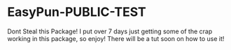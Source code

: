 # EasyPun-PUBLIC-TEST
Dont Steal this Package!
I put over 7 days just getting some of the crap working in this package, so enjoy!
There will be a tut soon on how to use it!
